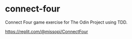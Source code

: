 # connect-four
Connect Four game exercise for The Odin Project using TDD.

https://replit.com/@missopi/ConnectFour
